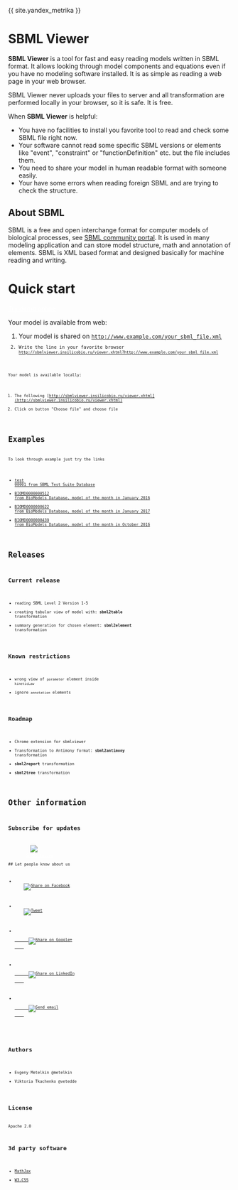 {{ site.yandex_metrika }}
# SBML Viewer
**SBML Viewer** is a tool for fast and easy reading models written in SBML format. It allows looking through model components and equations even if you have no modeling software installed. It is as simple as reading a web page in your web browser.

SBML Viewer never uploads your files to server and all transformation are performed locally in your browser, so it is safe. It is free. 

When **SBML Viewer** is helpful:

* You have no facilities to install you favorite tool to read and check some SBML file right now.
* Your software cannot read some specific SBML versions or elements like "event", "constraint" or "functionDefinition" etc. but the file includes them.
* You need to share your model in human readable format with someone easily.
* Your have some errors when reading foreign SBML and are trying to check the structure.

## About SBML
SBML is a free and open interchange format for computer models of biological processes, see [SBML community portal](http://sbml.org/). It is used in many modeling application and can store model structure, math and annotation of elements. SBML is XML based format and designed basically for machine reading and writing.

# Quick start 

<div class="w3-btn w3-card-2 w3-green w3-circle"><a href="" id="tryDemoLink" style="color:white">Try demo online</a></div>

Your model is available from web:

1. Your model is shared on <code>http://www.example.com/your_sbml_file.xml<code>
2. Write the line in your favorite browser <code>http://sbmlviewer.insilicobio.ru/viewer.xhtml?http://www.example.com/your_sbml_file.xml<code>

Your model is available locally:
1. The following [http://sbmlviewer.insilicobio.ru/viewer.xhtml](http://sbmlviewer.insilicobio.ru/viewer.xhtml)
2. Click on button "Choose file" and choose file

# Examples
To look through example just try the links
* [test 00001 from SBML Test Suite Database](http://sbmlviewer.insilicobio.ru/viewer.xhtml?http://sbmlviewer.insilicobio.ru/cases/00001-sbml-l2v5.xml)
* [BIOMD0000000512 from BioModels Database, model of the month in January 2016](http://sbmlviewer.insilicobio.ru/viewer.xhtml?http://sbmlviewer.insilicobio.ru/cases/BIOMD0000000512.xml)
* [BIOMD0000000622 from BioModels Database, model of the month in January 2017](http://sbmlviewer.insilicobio.ru/viewer.xhtml?http://sbmlviewer.insilicobio.ru/cases/BIOMD0000000622.xml)
* [BIOMD0000000439 from BioModels Database, model of the month in October 2016](http://sbmlviewer.insilicobio.ru/viewer.xhtml?http://sbmlviewer.insilicobio.ru/cases/BIOMD0000000439.xml)

# Releases

## Current release

- reading SBML Level 2 Version 1-5
- creating tabular view of model with: **sbml2table** transformation
- summary generation for chosen element: **sbml2element** transformation

## Known restrictions
- wrong view of <code>parameter</code> element inside <code>kineticLaw</code>
- ignore <code>annotation</code> elements

## Roadmap

- Chrome extension for sbmlviewer
- Transformation to Antimony format: **sbml2antimony** transformation
- **sbml2report** transformation
- **sbml2tree** transformation

# Other information

## Subscribe for updates
<div class="w3-button w3-large w3-round w3-green" style="margin-left: 40px">
  <img src="http://sbmlviewer.insilicobio.ru/assets/img/subscrip.png">
<a style="color:white;" href="http://eepurl.com/cxCiu5">Subscription</a>
</div>
## Let people know about us
<ul class="share-buttons">
  <li>
    <a href="https://www.facebook.com/sharer/sharer.php?u=http://sbmlviewer.insilicobio.ru" title="Share on Facebook" target="_blank"><img alt="Share on Facebook" src="http://sbmlviewer.insilicobio.ru/assets/img/social/Facebook.svg"></a>
  </li>
  <li>
    <a href="https://twitter.com/intent/tweet?ref_src=twsrc%5Etfw&text=The collection of transformation from SBML files into human readable formats&url=http://sbmlviewer.insilicobio.ru" target="_blank" title="Tweet"><img alt="Tweet" src="http://sbmlviewer.insilicobio.ru/assets/img/social/Twitter.svg"></a>
  </li>
  <li>
    <a href="https://plus.google.com/share?url=http://sbmlviewer.insilicobio.ru" target="_blank" title="Share on Google+">
      <img alt="Share on Google+" src="http://sbmlviewer.insilicobio.ru/assets/img/social/Google+.svg">
    </a>
  </li>
  <li>
    <a href="http://www.linkedin.com/shareArticle?mini=true&url=http://sbmlviewer.insilicobio.ru&title=SbmlViewer&summary=The collection of transformation from SBML files into human readable formats&source=http://sbmlviewer.insilicobio.ru" target="_blank" title="Share on LinkedIn">
      <img alt="Share on LinkedIn" src="http://sbmlviewer.insilicobio.ru/assets/img/social/LinkedIn.svg">
    </a>
  </li>
  <li>
    <a href="mailto:?subject=SbmlViewer&body=The collection of transformation from SBML files into human readable formats http://sbmlviewer.insilicobio.ru" target="_blank" title="Send email">
      <img alt="Send email" src="http://sbmlviewer.insilicobio.ru/assets/img/social/Email.svg">
    </a>
  </li>
</ul>

## Authors

- Evgeny Metelkin @metelkin
- Viktoria Tkachenko @vetedde

## License
Apache 2.0

## 3d party software

- [MathJax](https://www.mathjax.org)
- [W3.CSS](http://www.w3schools.com/w3css/) 
